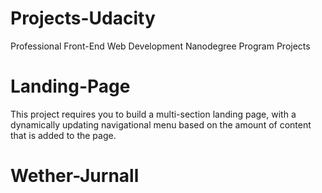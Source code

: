# Projects-Udacity
 Professional Front-End Web Development Nanodegree Program Projects
 
# Landing-Page
 This project requires you to build a multi-section landing page, with a dynamically updating 
 navigational menu based on the amount of content that is added to the page.


# Wether-Jurnall
